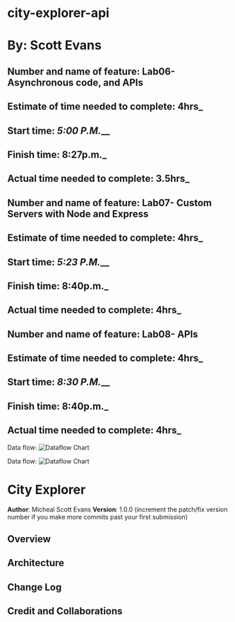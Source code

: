 # city-explorer-api

# By: Scott Evans
<!-- *******Lab-06***** -->
## Number and name of feature: Lab06- Asynchronous code, and APIs
## Estimate of time needed to complete: __4hrs___
## Start time: _5:00 P.M.___
## Finish time: __8:27p.m.___
## Actual time needed to complete: __3.5hrs___

<!-- ********LAB-07********** -->
## Number and name of feature: Lab07- Custom Servers with Node and Express
## Estimate of time needed to complete: __4hrs___
## Start time: _5:23 P.M.___
## Finish time: __8:40p.m.___
## Actual time needed to complete: __4hrs___

<!-- ***************Flow Charts****************** -->
  
## Number and name of feature: Lab08- APIs
## Estimate of time needed to complete: __4hrs___
## Start time: _8:30 P.M.___
## Finish time: __8:40p.m.___
## Actual time needed to complete: __4hrs___

<!-- **********Flow Charts************ -->

Data flow: ![Dataflow Chart](/src/imgs/FlowChart.jpg)

Data flow: ![Dataflow Chart](/src/imgs/FlowChartLab08.jpg)

# City Explorer

**Author**: Micheal Scott Evans
**Version**: 1.0.0 (increment the patch/fix version number if you make more commits past your first submission)

## Overview
<!-- Provide a high level overview of what this application is and why you are building it, beyond the fact that it's an assignment for this class. (i.e. What's your problem domain?) →
We are building an app to help people locate where a city is located. This will help break down the Lon and Lat of the location.

## Getting Started
<!-- What are the steps that a user must take in order to build this app on their own machine and get it running? -->

## Architecture
<!-- Provide a detailed description of the application design. What technologies (languages, libraries, etc) you're using, and any other relevant design information. -->

## Change Log
<!-- Use this area to document the iterative changes made to your application as each feature is successfully implemented. Use time stamps. Here's an example:

01-01-2001 4:59pm - Application now has a fully-functional express server, with a GET route for the location resource. -->

## Credit and Collaborations
<!-- Give credit (and a link) to other people or resources that helped you build this application. -->